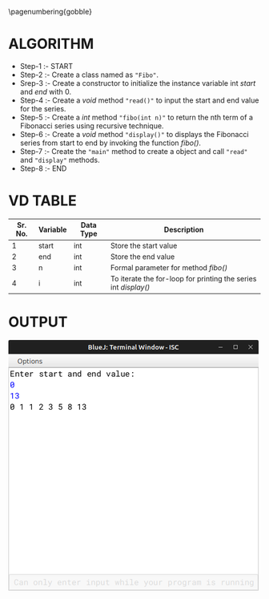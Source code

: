 \pagenumbering{gobble}

# ALGORITHM

- Step-1 :- START
- Step-2 :- Create a class named as `"Fibo"`.
- Srep-3 :- Create a constructor to initialize the instance variable int *start* and *end* with 0.
- Step-4 :- Create a *void* method `"read()"` to input the start and end value for the series.
- Step-5 :- Create a *int* method `"fibo(int n)"` to return the nth term of a Fibonacci series using recursive technique.
- Step-6 :- Create a *void* method `"display()"` to displays the Fibonacci series from start to end by invoking the function *fibo()*.
- Step-7 :- Create the `"main"` method to create a object and call `"read"` and `"display"` methods.
- Step-8 :- END

# VD TABLE

| Sr. No. | Variable | Data Type | Description |
| --- | --- | --- | --- |
| 1 | start | int | Store the start value |
| 2 | end | int | Store the end value |
| 3 | n | int | Formal parameter for method *fibo()* |
| 4 | i | int | To iterate the for-loop for printing the series int *display()* |

# OUTPUT


![](output.png)
